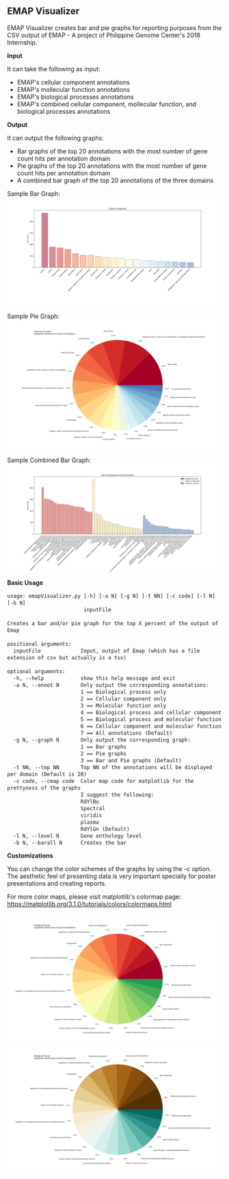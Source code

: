 ## EMAP Visualizer ##

EMAP Visualizer creates bar and pie graphs for reporting purposes from the CSV output of EMAP - A project of Philippine Genome Center's 2018 Internship.

**Input**

It can take the following as input:
* EMAP's cellular component annotations
* EMAP's mollecular function annotations
* EMAP's biological processes annotations
* EMAP's combined cellular component, mollecular function, and biological processes annotations

**Output**

It can output the following graphs:

* Bar graphs of the top 20 annotations with the most number of gene count hits per annotation domain
* Pie graphs of the top 20 annotations with the most number of gene count hits per annotation domain
* A combined bar graph of the top 20 annotations of the three domains

Sample Bar Graph:
![alt text](https://github.com/edmorado/emapvisualizer/raw/master/Cellular_Component_Bar.png)

Sample Pie Graph:
![alt text](https://github.com/edmorado/emapvisualizer/raw/master/Molecular_Function_Pie.png)

Sample Combined Bar Graph:
![alt text](https://github.com/edmorado/emapvisualizer/raw/master/BarAll.png)

**Basic Usage**

```
usage: emapVisualizer.py [-h] [-a N] [-g N] [-t NN] [-c code] [-l N] [-b N]
                         inputFile

Creates a bar and/or pie graph for the top X percent of the output of Emap

positional arguments:
  inputFile             Input, output of Emap (which has a file extension of csv but actually is a tsv)

optional arguments:
  -h, --help            show this help message and exit
  -a N, --annot N       Only output the corresponding annotations:
                        1 == Biological process only
                        2 == Cellular component only
                        3 == Molecular function only
                        4 == Biological process and cellular component
                        5 == Biological process and molecular function
                        6 == Cellular component and molecular function
                        7 == All annotations (Default)
  -g N, --graph N       Only output the corresponding graph:
                        1 == Bar graphs
                        2 == Pie graphs
                        3 == Bar and Pie graphs (Default)
  -t NN, --top NN       Top NN of the annotations will be displayed per domain (Default is 20)
  -c code, --cmap code  Color map code for matplotlib for the prettyness of the graphs
                        I suggest the following:
                        RdYlBu
                        Spectral
                        viridis
                        plasma
                        RdYlGn (Default)
  -l N, --level N       Gene onthology level
  -b N, --barall N      Creates the bar  

```

**Customizations**

You can change the color schemes of the graphs by using the -c option.
The aesthetic feel of presenting data is very important specially for poster presentations and creating reports.

For more color maps, please visit matplotlib's colormap page:
https://matplotlib.org/3.1.0/tutorials/colors/colormaps.html

![alt text](https://github.com/edmorado/emapvisualizer/raw/master/Biological_Process_Pie_2.png)
![alt text](https://github.com/edmorado/emapvisualizer/raw/master/Biological_Process_Pie_3.png)
